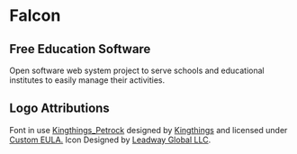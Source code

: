 # Falcon

## Free Education Software

Open software web system project to serve schools and educational institutes to easily manage their activities.

## Logo Attributions

Font in use <a target="_blank" href="http://www.kingthingsfonts.co.uk/fonts/fonts.htm">Kingthings_Petrock</a> designed by <a target="_blank" href="http://www.kingthingsfonts.co.uk/">Kingthings</a> and licensed under <a target="_blank" href="https://www.fontsquirrel.com/license/Kingthings-Calligraphica">Custom EULA.</a> Icon Designed by <a target="_blank" href="https://thenounproject.com/irisi.tole">Leadway Global LLC</a>.


